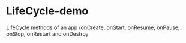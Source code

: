 # LifeCycle-demo
LifeCycle methods of an app (onCreate, onStart, onResume, onPause, onStop, onRestart and onDestroy

